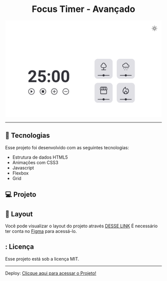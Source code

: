 <h1 align="center"> Focus Timer - Avançado </h1>

<p align="center">
  <img alt="imagem" src=./assets/focusTimerAvancado.png>
</p>

---

## 🚀 Tecnologias

Esse projeto foi desenvolvido com as seguintes tecnologias:

- Estrutura de dados HTML5
- Animações com CSS3
- Javascript
- Flexbox
- Grid


## 💻 Projeto

## 🔖 Layout

Você pode visualizar o layout do projeto através [DESSE LINK](https://www.figma.com/file/skFqRG8iWtSjh6RFwVzIZd/Focus-Timer-V2-%E2%80%A2-Projeto-Explorer-(Community)?type=design&node-id=1422-28&mode=design&t=9FbaeRDuhDlxvpiz-0) É necessário ter conta no [Figma](https://figma.com) para acessá-lo.

## : Licença

Esse projeto está sob a licença MIT.

---

Deploy:
[Clicque aqui para acessar o Projeto!](https://caetanosbr.github.io/FocusTimer/)
